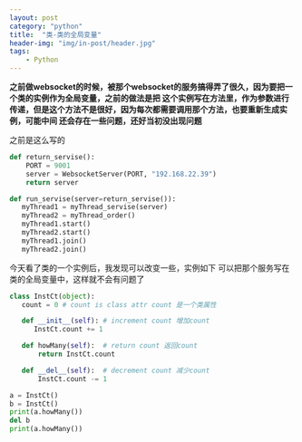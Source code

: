 ```yaml
---
layout: post
category: "python"
title:  "类-类的全局变量"
header-img: "img/in-post/header.jpg"
tags:
    - Python
---
```


**之前做websocket的时候，被那个websocket的服务搞得弄了很久，因为要把一个类的实例作为全局变量，之前的做法是把
这个实例写在方法里，作为参数进行传递，但是这个方法不是很好，因为每次都需要调用那个方法，也要重新生成实例，可能中间
还会存在一些问题，还好当初没出现问题**

之前是这么写的
```python
def return_servise():
    PORT = 9001
    server = WebsocketServer(PORT, "192.168.22.39")
    return server

def run_servise(server=return_servise()):
   myThread1 = myThread_servise(server)
   myThread2 = myThread_order()
   myThread1.start()
   myThread2.start()
   myThread1.join()
   myThread2.join()

```

今天看了类的一个实例后，我发现可以改变一些，实例如下
可以把那个服务写在类的全局变量中，这样就不会有问题了

```python
class InstCt(object):
   count = 0 # count is class attr count 是一个类属性

   def __init__(self): # increment count 增加count
      InstCt.count += 1

   def howMany(self):  # return count 返回count
       return InstCt.count

   def __del__(self):  # decrement count 减少count
       InstCt.count -= 1

a = InstCt()
b = InstCt()
print(a.howMany())
del b
print(a.howMany())
```